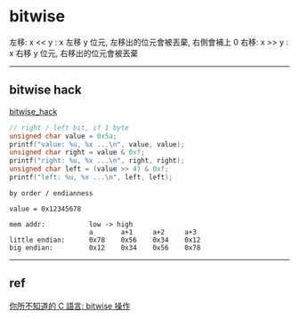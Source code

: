 # bitwise

左移: x << y : x 左移 y 位元, 左移出的位元會被丟棄, 右側會補上 0
右移: x >> y : x 右移 y 位元, 右移出的位元會被丟棄

---

## bitwise hack

[bitwise_hack](./bitwise_hack.md)

```c
// right / left bit, if 1 byte
unsigned char value = 0x5a;
printf("value: %u, %x ...\n", value, value);
unsigned char right = value & 0xf;
printf("right: %u, %x ...\n", right, right);
unsigned char left = (value >> 4) & 0xf;
printf("left: %u, %x ...\n", left, left);
```

```text
by order / endianness

value = 0x12345678

mem addr:           low -> high
                    a       a+1     a+2     a+3
little endian:      0x78    0x56    0x34    0x12
big endian:         0x12    0x34    0x56    0x78
```

---

## ref

[你所不知道的 C 語言: bitwise 操作](https://hackmd.io/@sysprog/c-bitwise)
